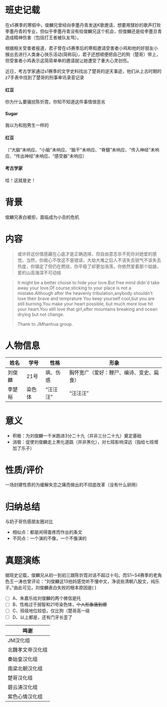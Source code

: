 # 班史记载

在s5赛季的寒假中，俊麟兄曾经向李墨丹青发送K歌邀请，想要用镁妙的歌声打败李墨丹青的专业，但似乎李墨丹青没有给俊麟兄这个机会，但俊麟还是给李墨旦青造成精神伤害（包括打王者被队友骂）。

根据相关受害者报道，君子曾在s5赛季后的寒假邀请受害者小鸡和他的好朋友小猴出去进行人类身心快乐活动(简称玩)，君子还想顺便把自己的狗（楚哥）带上，但受害者小鸡表示这简简单单的邀请就让她遭受了重大心灵创伤。

近日，考古学家通过s1赛季的文字史料找出了楚哥的逆天事迹，他们从上古时期的z7手表中找到了楚哥的刑事审讯录音记录

<!-- chat:start -->

<!-- title:审讯记录 -->

#### **红豆**

你为什么要骚扰陈忻霓，你知不知道这件事情很恶劣 

#### **Sugar**

我以为和抱男生一样的

#### **红豆**

（“大脑”未响应、“小脑”未响应、“脑干”未响应、“脊髓”未响应、“传入神经”未响应、“传出神经”未响应、“感受器”未响应）

#### **考古学家**

哇！这就是史！

<!-- chat:end -->

# 背景

俊麟兄表白被拒，面临成为小丑的危机

# 内容

> 或许将这份情感藏在心底才是正确选择，但自由意志杀不死你对她爱的感觉。当然，你痴心不改这不是错误，大劫大难之后人不该失去锐气不该失去热度，你镇定了但仍在燃烧，你平稳了却更加浩荡，你依然爱着那个姑娘，爱的山高海深不可动摇

> It might be a better choise to hide your love.But free mind didn'd take away your love.Of course,sticking to your place is not a mistake.Although after the heavenly tribulation,anybody shouldn't lose their brave and temprature You keep yourself cool,but you are still burning.You make your heart possible, but much more love hit your heart.You still love that girl,after mountains breaking and ocean drying but not change.
> 
> Thank to JMhanhua group.

# 人物信息

| 姓名   | 学号   | 性格       | 形象                                     |
| ------ | ------ | ---------- | ---------------------------------------- |
| 刘俊麟 | 21号   | 飒、伤感   | 胸怀宽广（爱好：鞭尸、编诗、变史、扁食） |
| 李楚裕 | 染色体 | “汪汪汪” | “汪汪汪”                               |

# 意义

* 积极：为刘俊麟一千米跑进3分二十九（并非三分二十九）奠定基础
* 消极：促使刘俊麟走上黑化道路（并非黑化），对七班影响深远（指给七班增加了乐子）

# 性质/评价

一场封建性质的为缓解失恋之痛而做出的不彻底改革（没有什么卵用）

# 归纳总结

与奶子哥伤感朋友圈对比

* 相似点：都是闲得蛋疼而作出的条文
* 不同点：一个演的不像，一个不像演的

# 真题演练

据班史记载，俊麟兄从初一到初三跟陈忻霓对话不超过十句。而S1~S4赛季的老角色王一涛也曾评论：”刘俊麟这13他妈感觉听不懂中文，净说些清朝八股文，纯乐子。”由此可见，刘俊麟表白失败的根本原因是(  )

* [ ] A、朱嘉乐给刘俊麟的两个微信是托
* [ ] B、性格过于弱智和21号染色体，~~个人形象唐到爆~~
* [ ] C、班级地位较低，仅比狗（楚哥高一级
* [ ] D、以上都是，还有门牙长歪了

| 鸣谢             |
| ---------------- |
| JM汉化组         |
| 北魏孝文帝汉化组 |
|秦始皇汉化组|
|南梁北朝汉化组|
|楚哥汉化组|
|碧云涛汉化组|
|紫色心情汉化组|

